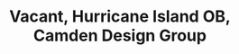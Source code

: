 ---
title: "Vacant, Hurricane Island OB, Camden Design Group"
url: /camden/vacant-hurricane-island-ob-camden-design-group/
shop: shop
---